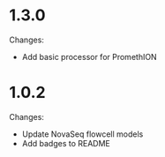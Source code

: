 # 1.3.0

Changes:

  * Add basic processor for PromethION

# 1.0.2

Changes:

 * Update NovaSeq flowcell models
 * Add badges to README
